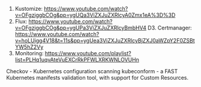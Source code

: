 1. Kustomize: https://www.youtube.com/watch?v=OFgziggbCOg&pp=ygUQa3ViZXJuZXRlcyA0Zmx1eA%3D%3D
2. Flux: https://www.youtube.com/watch?v=OFgziggbCOg&pp=ygUPa3ViZXJuZXRlcyBmbHV4
D3. Certmanager: https://www.youtube.com/watch?v=hoLUigg4V18&t=11s&pp=ygUea3ViZXJuZXRlcyBjZXJ0aWZpY2F0ZSBtYW5hZ2Vy 
4. Monitoring: https://www.youtube.com/playlist?list=PLHq1uqvAteVuEXCrRkPFWLXRKWNLOVUHn

Checkov - Kubernetes configuration scanning
kubeconform - a FAST Kubernetes manifests validation tool, with support for Custom Resources.
